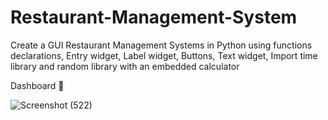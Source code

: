 # Restaurant-Management-System
Create a GUI Restaurant Management Systems in Python using functions declarations, Entry widget, Label widget, Buttons, Text widget, Import time library and random library with an embedded calculator

Dashboard 🎫

![Screenshot (522)](https://user-images.githubusercontent.com/87766409/141961792-8b49f059-f713-4471-b0a7-41e9d12d4d12.png)

